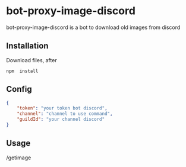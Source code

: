 # bot-proxy-image-discord
bot-proxy-image-discord is a bot to download old images from discord

## Installation
Download files, after
```
npm  install
```

## Config
```json
{
    "token": "your token bot discord",
    "channel": "channel to use command",
    "guildId": "your channel discord"
}
```

## Usage
/getimage
